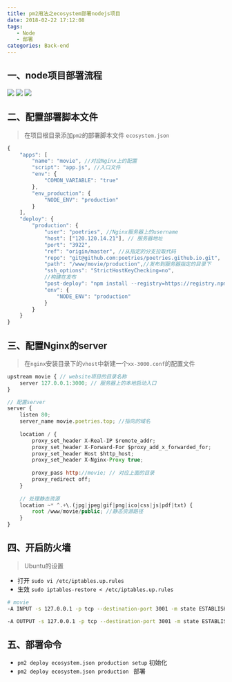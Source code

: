 ```yaml
---
title: pm2用法之ecosystem部署nodejs项目
date: 2018-02-22 17:12:08
tags: 
   - Node
   - 部署
categories: Back-end
---
```



## 一、node项目部署流程

![](http://7xq6al.com1.z0.glb.clouddn.com/bushu-1.png)
![](http://7xq6al.com1.z0.glb.clouddn.com/bushu-2.png)
![](http://7xq6al.com1.z0.glb.clouddn.com/bushu-3.png)


## 二、配置部署脚本文件

> 在项目根目录添加`pm2`的部署脚本文件 `ecosystem.json`

```javascript
{
    "apps": [
        "name": "movie", //对应Nginx上的配置
        "script": "app.js", //入口文件
        "env": {
            "COMON_VARIABLE": "true"
        },
        "env_production": {
            "NODE_ENV": "production"
        }
    ],
    "deploy": {
        "production": {
            "user": "poetries", //Nginx服务器上的username
            "host": ["120.120.14.21"], // 服务器地址
            "port": "3922",
            "ref": "origin/master", //从指定的分支拉取代码
            "repo": "git@github.com:poetries/poetries.github.io.git",
            "path": "/www/movie/production",//发布到服务器指定的目录下
            "ssh_options": "StrictHostKeyChecking=no",
            //构建在发布
            "post-deploy": "npm install --registry=https://registry.npm.taobao.org && grunt build && pm2 startOrRestart ecosystem.json --env production",
            "env": {
                "NODE_ENV": "production"
            }
        }
    }
}
```

## 三、配置Nginx的server

> 在`nginx`安装目录下的`vhost`中新建一个`xx-3000.conf`的配置文件

```javascript
upstream movie { // website项目的目录名称
    server 127.0.0.1:3000; // 服务器上的本地启动入口
}

// 配置server
server {
    listen 80;
    server_name movie.poetries.top; //指向的域名
    
    location / {
        proxy_set_header X-Real-IP $remote_addr;
        proxy_set_header X-Forward-For $proxy_add_x_forwarded_for;
        proxy_set_header Host $http_host;
        proxy_set_header X-Nginx-Proxy true;
        
        proxy_pass http://movie; // 对应上面的目录
        proxy_redirect off;
    }
    
    // 处理静态资源
    location ~* ^.+\.(jpg|jpeg|gif|png|ico|css|js|pdf|txt) {
        root /www/movie/public; //静态资源路径
    }
}
```

## 四、开启防火墙

> Ubuntu的设置

- 打开 `sudo vi /etc/iptables.up.rules`
- 生效 `sudo iptables-restore < /etc/iptables.up.rules`

```bash
# movie
-A INPUT -s 127.0.0.1 -p tcp --destination-port 3001 -m state ESTABLISHED -j ACCEPT

-A OUTPUT -s 127.0.0.1 -p tcp --destination-port 3001 -m state ESTABLISHED -j ACCEPT
```

## 五、部署命令

- `pm2 deploy ecosystem.json production setup` 初始化
- `pm2 deploy ecosystem.json production ` 部署

